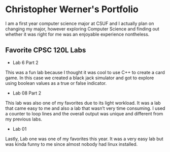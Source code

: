 
# Christopher Werner's Portfolio

I am a first year computer science major at CSUF and I actually plan on changing my major, however exploring Computer Science and finding out whether it was right for me was an enjoyable experience nontheless.

## Favorite CPSC 120L Labs

* Lab 6 Part 2

This was a fun lab because I thought it was cool to use C++ to create a card game. In this case we created a black jack simulator and got to explore using boolean values as a true or false indicator.

* Lab 08 Part 2

This lab was also one of my favorites due to its light workload. It was a lab that came easy to me and also a lab that wasn’t very time consuming. I used a counter to loop lines and the overall output was unique and different from my previous labs.

* Lab 01

Lastly, Lab one was one of my favorites this year. It was a very easy lab but was kinda funny to me since almost nobody had linux installed.

